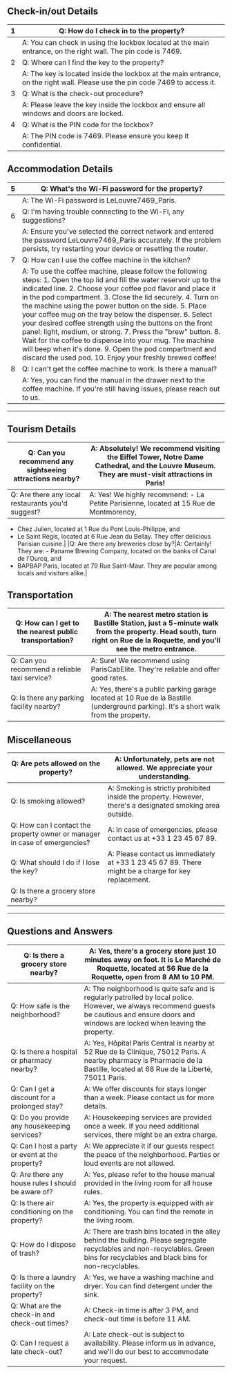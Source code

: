 ## Check-in/out Details

| 1   | Q: How do I check in to the property?                                                                                        |
| --- | ---------------------------------------------------------------------------------------------------------------------------- |
|     | A: You can check in using the lockbox located at the main entrance, on the right wall. The pin code is 7469.                 |
| 2   | Q: Where can I find the key to the property?                                                                                 |
|     | A: The key is located inside the lockbox at the main entrance, on the right wall. Please use the pin code 7469 to access it. |
| 3   | Q: What is the check-out procedure?                                                                                          |
|     | A: Please leave the key inside the lockbox and ensure all windows and doors are locked.                                      |
| 4   | Q: What is the PIN code for the lockbox?                                                                                     |
|     | A: The PIN code is 7469. Please ensure you keep it confidential.                                                             |

## Accommodation Details

| 5   | Q: What's the Wi-Fi password for the property?                                                                                                                                                                                                                                                                                                                                                                                                                                                                                                                                                                                                                                           |
| --- | ---------------------------------------------------------------------------------------------------------------------------------------------------------------------------------------------------------------------------------------------------------------------------------------------------------------------------------------------------------------------------------------------------------------------------------------------------------------------------------------------------------------------------------------------------------------------------------------------------------------------------------------------------------------------------------------- |
|     | A: The Wi-Fi password is LeLouvre7469_Paris.                                                                                                                                                                                                                                                                                                                                                                                                                                                                                                                                                                                                                                             |
| 6   | Q: I'm having trouble connecting to the Wi-Fi, any suggestions?                                                                                                                                                                                                                                                                                                                                                                                                                                                                                                                                                                                                                          |
|     | A: Ensure you've selected the correct network and entered the password LeLouvre7469_Paris accurately. If the problem persists, try restarting your device or resetting the router.                                                                                                                                                                                                                                                                                                                                                                                                                                                                                                       |
| 7   | Q: How can I use the coffee machine in the kitchen?                                                                                                                                                                                                                                                                                                                                                                                                                                                                                                                                                                                                                                      |
|     | A: To use the coffee machine, please follow the following steps: 1. Open the top lid and fill the water reservoir up to the indicated line. 2. Choose your coffee pod flavor and place it in the pod compartment. 3. Close the lid securely. 4. Turn on the machine using the power button on the side. 5. Place your coffee mug on the tray below the dispenser. 6. Select your desired coffee strength using the buttons on the front panel: light, medium, or strong. 7. Press the "brew" button. 8. Wait for the coffee to dispense into your mug. The machine will beep when it's done. 9. Open the pod compartment and discard the used pod. 10. Enjoy your freshly brewed coffee! |
| 8   | Q: I can't get the coffee machine to work. Is there a manual?                                                                                                                                                                                                                                                                                                                                                                                                                                                                                                                                                                                                                            |
|     | A: Yes, you can find the manual in the drawer next to the coffee machine. If you're still having issues, please reach out to us.                                                                                                                                                                                                                                                                                                                                                                                                                                                                                                                                                         |

---

## Tourism Details

| Q: Can you recommend any sightseeing attractions nearby? | A: Absolutely! We recommend visiting the Eiffel Tower, Notre Dame Cathedral, and the Louvre Museum. They are must-visit attractions in Paris! |
| -------------------------------------------------------- | --------------------------------------------------------------------------------------------------------------------------------------------- |
| Q: Are there any local restaurants you'd suggest?        | A: Yes! We highly recommend: - La Petite Parisienne, located at 15 Rue de Montmorency,                                                        |

- Chez Julien, located at 1 Rue du Pont Louis-Philippe, and
- Le Saint Régis, located at 6 Rue Jean du Bellay.
  They offer delicious Parisian cuisine.|
  |Q: Are there any breweries close by?|A: Certainly! They are: - Paname Brewing Company, located on the banks of Canal de l'Ourcq, and
- BAPBAP Paris, located at 79 Rue Saint-Maur.
  They are popular among locals and visitors alike.|

## Transportation

| Q: How can I get to the nearest public transportation? | A: The nearest metro station is Bastille Station, just a 5-minute walk from the property. Head south, turn right on Rue de la Roquette, and you'll see the metro entrance. |
| ------------------------------------------------------ | -------------------------------------------------------------------------------------------------------------------------------------------------------------------------- |
| Q: Can you recommend a reliable taxi service?          | A: Sure! We recommend using ParisCabElite. They're reliable and offer good rates.                                                                                          |
| Q: Is there any parking facility nearby?               | A: Yes, there's a public parking garage located at 10 Rue de la Bastille (underground parking). It's a short walk from the property.                                       |

## Miscellaneous

| Q: Are pets allowed on the property?                                       | A: Unfortunately, pets are not allowed. We appreciate your understanding.                                  |
| -------------------------------------------------------------------------- | ---------------------------------------------------------------------------------------------------------- |
| Q: Is smoking allowed?                                                     | A: Smoking is strictly prohibited inside the property. However, there's a designated smoking area outside. |
| Q: How can I contact the property owner or manager in case of emergencies? | A: In case of emergencies, please contact us at +33 1 23 45 67 89.                                         |
| Q: What should I do if I lose the key?                                     | A: Please contact us immediately at +33 1 23 45 67 89. There might be a charge for key replacement.        |
| Q: Is there a grocery store nearby?                                        |                                                                                                            |

---

## Questions and Answers

| Q: Is there a grocery store nearby?                | A: Yes, there's a grocery store just 10 minutes away on foot. It is Le Marché de Roquette, located at 56 Rue de la Roquette, open from 8 AM to 10 PM.                                            |
| -------------------------------------------------- | ------------------------------------------------------------------------------------------------------------------------------------------------------------------------------------------------ |
| Q: How safe is the neighborhood?                   | A: The neighborhood is quite safe and is regularly patrolled by local police. However, we always recommend guests be cautious and ensure doors and windows are locked when leaving the property. |
| Q: Is there a hospital or pharmacy nearby?         | A: Yes, Hôpital Paris Central is nearby at 52 Rue de la Clinique, 75012 Paris. A nearby pharmacy is Pharmacie de la Bastille, located at 68 Rue de la Liberté, 75011 Paris.                      |
| Q: Can I get a discount for a prolonged stay?      | A: We offer discounts for stays longer than a week. Please contact us for more details.                                                                                                          |
| Q: Do you provide any housekeeping services?       | A: Housekeeping services are provided once a week. If you need additional services, there might be an extra charge.                                                                              |
| Q: Can I host a party or event at the property?    | A: We appreciate it if our guests respect the peace of the neighborhood. Parties or loud events are not allowed.                                                                                 |
| Q: Are there any house rules I should be aware of? | A: Yes, please refer to the house manual provided in the living room for all house rules.                                                                                                        |
| Q: Is there air conditioning on the property?      | A: Yes, the property is equipped with air conditioning. You can find the remote in the living room.                                                                                              |
| Q: How do I dispose of trash?                      | A: There are trash bins located in the alley behind the building. Please segregate recyclables and non-recyclables. Green bins for recyclables and black bins for non-recyclables.               |
| Q: Is there a laundry facility on the property?    | A: Yes, we have a washing machine and dryer. You can find detergent under the sink.                                                                                                              |
| Q: What are the check-in and check-out times?      | A: Check-in time is after 3 PM, and check-out time is before 11 AM.                                                                                                                              |
| Q: Can I request a late check-out?                 | A: Late check-out is subject to availability. Please inform us in advance, and we'll do our best to accommodate your request.                                                                    |
